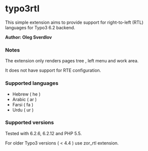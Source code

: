 typo3rtl
=========

This simple extension aims to provide support for right-to-left (RTL) languages for Typo3 6.2 backend.

__Author: Oleg Sverdlov__


### Notes ###

The extension only renders pages tree , left menu and work area.

It does not have support for RTE configuration.


### Supported languages ###

* Hebrew ( he )
* Arabic ( ar )
* Farsi ( fa )
* Urdu ( ur )


### Supported versions ###

Tested with 6.2.6, 6.2.12 and PHP 5.5.

For older Typo3 versions ( < 4.4 ) use zor_rtl extension.

